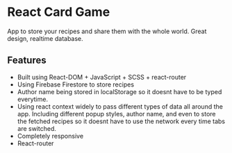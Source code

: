 # React Card Game

App to store your recipes and share them with the whole world. Great design, realtime database.

## Features

- Built using React-DOM + JavaScript + SCSS + react-router
- Using Firebase Firestore to store recipes
- Author name being stored in localStorage so it doesnt have to be typed everytime.
- Using react context widely to pass different types of data all around the app. Including different popup styles, author name, and even to store the fetched recipes so it doesnt have to use the network every time tabs are switched.
- Completely responsive
- React-router